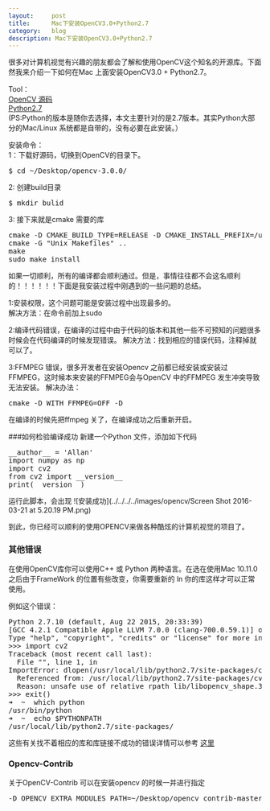 ```yaml
---
layout:     post
title:      Mac下安装OpenCV3.0+Python2.7
category:   blog
description: Mac下安装OpenCV3.0+Python2.7
---
```


很多对计算机视觉有兴趣的朋友都会了解和使用OpenCV这个知名的开源库。下面然我来介绍一下如何在Mac 上面安装OpenCV3.0 + Python2.7。

Tool：   
[OpenCV 源码](https://github.com/Itseez/opencv)   
[Python2.7](https://www.python.org/ftp/python/2.7.11/python-2.7.11-macosx10.6.pkg)   
(PS:Python的版本是随你去选择，本文主要针对的是2.7版本。其实Python大部分的Mac/Linux 系统都是自带的，没有必要在此安装。）

安装命令：   
1：下载好源码，切换到OpenCV的目录下。
<pre class="prettyprint">
$ cd ~/Desktop/opencv-3.0.0/
</pre>
2: 创建build目录
<pre class="prettyprint">
$ mkdir bulid
</pre>
3: 接下来就是cmake 需要的库
<pre class="prettyprint">
cmake -D CMAKE_BUILD_TYPE=RELEASE -D CMAKE_INSTALL_PREFIX=/usr/local ..
cmake -G "Unix Makefiles" ..
make
sudo make install
</pre>

如果一切顺利，所有的编译都会顺利通过。但是，事情往往都不会这名顺利的！！！！！！下面是我安装过程中刚遇到的一些问题的总结。

1:安装权限，这个问题可能是安装过程中出现最多的。   
解决方法：在命令前加上sudo

2:编译代码错误，在编译的过程中由于代码的版本和其他一些不可预知的问题很多时候会在代码编译的时候发现错误。
解决方法：找到相应的错误代码，注释掉就可以了。

3:FFMPEG 错误，很多开发者在安装Opencv 之前都已经安装或安装过FFMPEG，这时候本来安装的FFMPEG会与OpenCV 中的FFMPEG 发生冲突导致无法安装。
解决办法：<pre class="prettyprint">cmake -D WITH_FFMPEG=OFF -D
</pre>
在编译的时候先把ffmpeg 关了，在编译成功之后重新开启。

###如何检验编译成功
新建一个Python 文件，添加如下代码
<pre class="prettyprint">
__author__ = 'Allan'
import numpy as np
import cv2
from cv2 import __version__
print(__version__)
</pre>

运行此脚本，会出现
![安装成功](../../../../images/opencv/Screen Shot 2016-03-21 at 5.20.19 PM.png)

到此，你已经可以顺利的使用OPENCV来做各种酷炫的计算机视觉的项目了。


### 其他错误

在使用OpenCV库你可以使用C++ 或 Python 两种语言。在选在使用Mac 10.11.0之后由于FrameWork 的位置有些改变，你需要重新的 ln 你的库这样才可以正常使用。   

例如这个错误：
<pre class="prettyprint">
Python 2.7.10 (default, Aug 22 2015, 20:33:39) 
[GCC 4.2.1 Compatible Apple LLVM 7.0.0 (clang-700.0.59.1)] on darwin
Type "help", "copyright", "credits" or "license" for more information.
>>> import cv2
Traceback (most recent call last):
  File "<stdin>", line 1, in <module>
ImportError: dlopen(/usr/local/lib/python2.7/site-packages/cv2.so, 2): Library not loaded: lib/libopencv_shape.3.0.dylib
  Referenced from: /usr/local/lib/python2.7/site-packages/cv2.so
  Reason: unsafe use of relative rpath lib/libopencv_shape.3.0.dylib in /usr/local/lib/python2.7/site-packages/cv2.so with restricted binary
>>> exit()
➜  ~  which python
/usr/bin/python
➜  ~  echo $PYTHONPATH
/usr/local/lib/python2.7/site-packages/
</pre>

这些有关找不着相应的库和库链接不成功的错误详情可以参考 [这里](https://github.com/Itseez/opencv/issues/5447)

### Opencv-Contrib
关于OpenCV-Contrib 可以在安装opencv 的时候一并进行指定
<pre class="prettyprint">
-D OPENCV_EXTRA_MODULES_PATH=~/Desktop/opencv_contrib-master/modules ..
</pre>